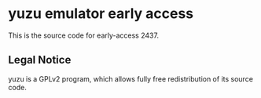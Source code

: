 yuzu emulator early access
=============

This is the source code for early-access 2437.

## Legal Notice

yuzu is a GPLv2 program, which allows fully free redistribution of its source code.
